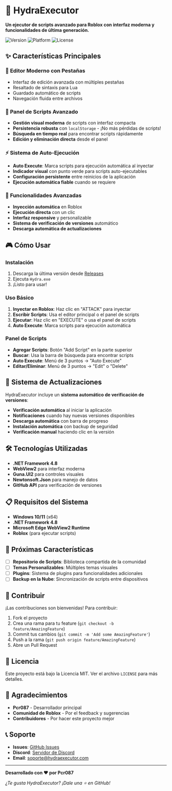 # 🐉 HydraExecutor

**Un ejecutor de scripts avanzado para Roblox con interfaz moderna y funcionalidades de última generación.**

![Version](https://img.shields.io/badge/version-1.1.0-blue.svg)
![Platform](https://img.shields.io/badge/platform-Windows-green.svg)
![License](https://img.shields.io/badge/license-MIT-yellow.svg)

## ✨ Características Principales

### 🎯 **Editor Moderno con Pestañas**
- Interfaz de edición avanzada con múltiples pestañas
- Resaltado de sintaxis para Lua
- Guardado automático de scripts
- Navegación fluida entre archivos

### 🚀 **Panel de Scripts Avanzado**
- **Gestión visual moderna** de scripts con interfaz compacta
- **Persistencia robusta** con `localStorage` - ¡No más pérdidas de scripts!
- **Búsqueda en tiempo real** para encontrar scripts rápidamente
- **Edición y eliminación directa** desde el panel

### ⚡ **Sistema de Auto-Ejecución**
- **Auto Execute**: Marca scripts para ejecución automática al inyectar
- **Indicador visual** con punto verde para scripts auto-ejecutables
- **Configuración persistente** entre reinicios de la aplicación
- **Ejecución automática fiable** cuando se requiere

### 🔧 **Funcionalidades Avanzadas**
- **Inyección automática** en Roblox
- **Ejecución directa** con un clic
- **Interfaz responsive** y personalizable
- **Sistema de verificación de versiones** automático
- **Descarga automática de actualizaciones**

## 🎮 Cómo Usar

### Instalación
1. Descarga la última versión desde [Releases](https://github.com/TU_USUARIO/Hydra/releases)
2. Ejecuta `Hydra.exe`
3. ¡Listo para usar!

### Uso Básico
1. **Inyectar en Roblox**: Haz clic en "ATTACK" para inyectar
2. **Escribir Scripts**: Usa el editor principal o el panel de scripts
3. **Ejecutar**: Haz clic en "EXECUTE" o usa el panel de scripts
4. **Auto Execute**: Marca scripts para ejecución automática

### Panel de Scripts
- **Agregar Scripts**: Botón "Add Script" en la parte superior
- **Buscar**: Usa la barra de búsqueda para encontrar scripts
- **Auto Execute**: Menú de 3 puntos → "Auto Execute"
- **Editar/Eliminar**: Menú de 3 puntos → "Edit" o "Delete"

## 🔄 Sistema de Actualizaciones

HydraExecutor incluye un **sistema automático de verificación de versiones**:

- **Verificación automática** al iniciar la aplicación
- **Notificaciones** cuando hay nuevas versiones disponibles
- **Descarga automática** con barra de progreso
- **Instalación automática** con backup de seguridad
- **Verificación manual** haciendo clic en la versión

## 🛠️ Tecnologías Utilizadas

- **.NET Framework 4.8**
- **WebView2** para interfaz moderna
- **Guna.UI2** para controles visuales
- **Newtonsoft.Json** para manejo de datos
- **GitHub API** para verificación de versiones

## 📋 Requisitos del Sistema

- **Windows 10/11** (x64)
- **.NET Framework 4.8**
- **Microsoft Edge WebView2 Runtime**
- **Roblox** (para ejecutar scripts)

## 🚀 Próximas Características

- [ ] **Repositorio de Scripts**: Biblioteca compartida de la comunidad
- [ ] **Temas Personalizables**: Múltiples temas visuales
- [ ] **Plugins**: Sistema de plugins para funcionalidades adicionales
- [ ] **Backup en la Nube**: Sincronización de scripts entre dispositivos

## 🤝 Contribuir

¡Las contribuciones son bienvenidas! Para contribuir:

1. Fork el proyecto
2. Crea una rama para tu feature (`git checkout -b feature/AmazingFeature`)
3. Commit tus cambios (`git commit -m 'Add some AmazingFeature'`)
4. Push a la rama (`git push origin feature/AmazingFeature`)
5. Abre un Pull Request

## 📄 Licencia

Este proyecto está bajo la Licencia MIT. Ver el archivo `LICENSE` para más detalles.

## 🙏 Agradecimientos

- **Pcr087** - Desarrollador principal
- **Comunidad de Roblox** - Por el feedback y sugerencias
- **Contribuidores** - Por hacer este proyecto mejor

## 📞 Soporte

- **Issues**: [GitHub Issues](https://github.com/TU_USUARIO/Hydra/issues)
- **Discord**: [Servidor de Discord](https://discord.gg/TU_SERVIDOR)
- **Email**: soporte@hydraexecutor.com

---

**Desarrollado con ❤️ por Pcr087**

*¿Te gusta HydraExecutor? ¡Dale una ⭐ en GitHub!* 
